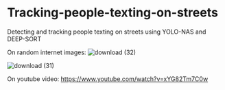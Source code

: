 # Tracking-people-texting-on-streets
Detecting and tracking people texting on streets using YOLO-NAS and DEEP-SORT  

On random internet images:
![download (32)](https://github.com/Leanse1/Tracking-people-texting-on-streets/assets/138543566/29ba9c98-2265-4c1d-ad98-2f6158e29615)


![download (31)](https://github.com/Leanse1/Tracking-people-texting-on-streets/assets/138543566/aad075d6-3122-415d-b190-708d09a149e8)

On youtube video: https://www.youtube.com/watch?v=xYG82Tm7C0w

